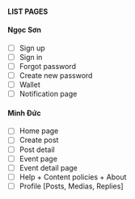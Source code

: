 #### LIST PAGES


#### Ngọc Sơn
- [ ] Sign up 
- [ ] Sign in
- [ ] Forgot password
- [ ] Create new password
- [ ] Wallet
- [ ] Notification page

#### Minh Đức
- [ ] Home page
- [ ] Create post
- [ ] Post detail
- [ ] Event page
- [ ] Event detail page
- [ ] Help + Content policies + About
- [ ] Profile [Posts, Medias, Replies]
